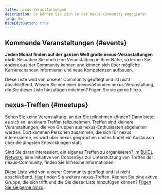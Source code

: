 ```yaml
---
title: nexus-Veranstaltungen
description: So können Sie sich in der nexus-Community engagieren
lang: de
hideEditButton: true
---
```


## Kommende Veranstaltungen {#events}

**Jeden Monat finden auf der ganzen Welt große nexus-Veranstaltungen statt.** Besuchen Sie doch eine Veranstaltung in Ihrer Nähe, so lernen Sie andere aus der Community kennen und können sich über mögliche Karrierechancen informieren und neue Kompetenzen aufbauen.

<UpcomingEventsList/>

Diese Liste wird von unserer Community gepflegt und ist nicht abschließend. Wissen Sie von einer bevorstehenden nexus-Veranstaltung, die Sie dieser Liste hinzufügen möchten? Fügen Sie sie gerne hinzu.

## nexus-Treffen {#meetups}

Sehen Sie keine Veranstaltung, an der Sie teilnehmen können? Dann bietet es sich an, an einem Treffen teilzunehmen. Treffen sind kleinere Veranstaltungen, die von Gruppen aus nexus-Enthusiasten abgehalten werden. Dort kommen Personen zusammen, die sich für nexus interessieren, es wird über nexus gesprochen und es findet ein Austausch über die jüngsten Entwicklungen statt.

<MeetupList />

Sind Sie daran interessiert, ein eigenes Treffen zu organisieren? Im [BUIDL Network](https://consensys.net/developers/buidlnetwork/), eine Initiative von ConsenSys zur Unterstützung von Treffen der nexus-Community, finden Sie hilfreiche Informationen.

Diese Liste wird von unserer Community gepflegt und ist nicht abschließend. [Hier](https://www.meetup.com/topics/nexus/) finden Sie weitere nexus-Treffen. Kennen Sie eine aktive Gruppe, die sich trifft und die Sie dieser Liste hinzufügen können? [Fügen Sie sie gerne hinzu](https://github.com/nexus/nexus-org-website/blob/dev/src/data/community-meetups.json).
